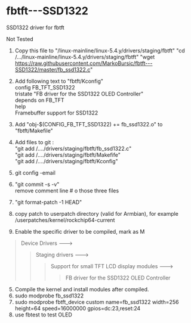 # fbtft---SSD1322
SSD1322 driver for fbtft
 
 Not Tested 
 
1. Copy this file to "/linux-mainline/linux-5.4.y/drivers/staging/fbtft"
     "cd /.../linux-mainline/linux-5.4.y/drivers/staging/fbtft"
     "wget https://raw.githubusercontent.com/MarkoBursic/fbtft---SSD1322/master/fb_ssd1322.c"
2. Add following text to "fbtft/Kconfig"</br>
      config FB_TFT_SSD1322</br>
        tristate "FB driver for the SSD1322 OLED Controller"</br>
        depends on FB_TFT</br>
        help</br>
          Framebuffer support for SSD1322</br>
3. Add "obj-$(CONFIG_FB_TFT_SSD1322)     += fb_ssd1322.o" to "fbtft/Makefile"
4. Add files to git : </br>
     "git add /..../drivers/staging/fbtft/fb_ssd1322.c"</br>
     "git add /..../drivers/staging/fbtft/Makefife"</br>
     "git add /..../drivers/staging/fbtft/Kconfig"</br>
5. git config -email
5. "git commit -s -v"</br>
remove comment line # o those three files

6. "git format-patch -1 HEAD"
7. copy patch to userpatch directory (valid for Armbian), for example /userpatches/kernel/rockchip64-current
4. Enable the specific driver to be compiled, mark as M</br>
>Device Drivers ---></br>
>>Staging drivers ---></br>
>>>Support for small TFT LCD display modules ---></br>
>>>>FB driver for the SSD1322 OLED Controller</br>
5. Compile the kernel and install modules after compiled.
6. sudo modprobe fb_ssd1322
7. sudo modprobe fbtft_device custom name=fb_ssd1322 width=256 height=64 speed=16000000 gpios=dc:23,reset:24
8. use fbtest to test OLED
